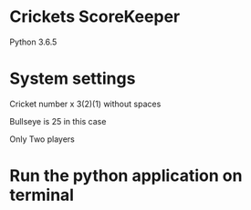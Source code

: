 # Crickets ScoreKeeper
Python 3.6.5
# System settings
Cricket number x 3(2)(1) without spaces

Bullseye is 25 in this case

Only Two players

# Run the python application on terminal

